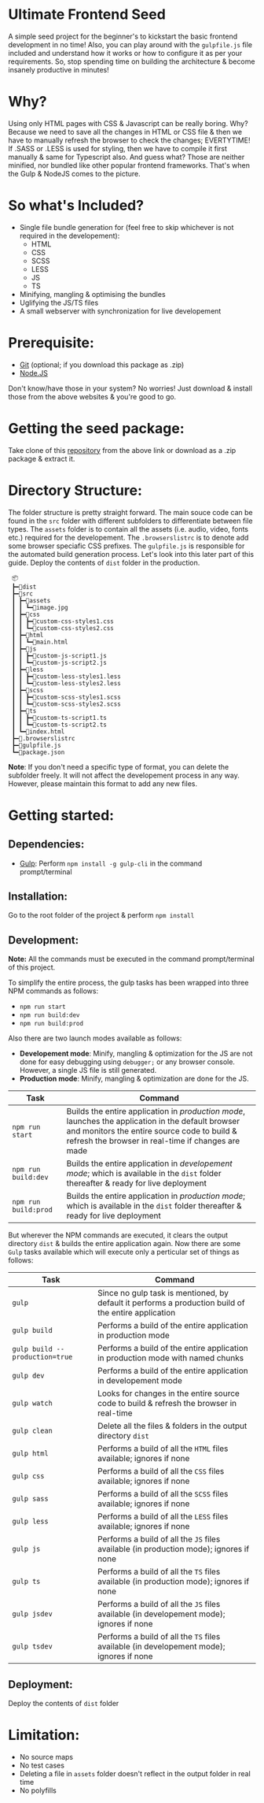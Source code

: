 # Ultimate Frontend Seed

A simple seed project for the beginner's to kickstart the basic frontend development in no time! Also, you can play around with the `gulpfile.js` file included and understand how it works or how to configure it as per your requirements. So, stop spending time on building the architecture & become insanely productive in minutes!


# Why?

Using only HTML pages with CSS & Javascript can be really boring. Why? Because we need to save all the changes in HTML or CSS file & then we have to manually refresh the browser to check the changes; EVERTYTIME! If .SASS or .LESS is used for styling, then we have to compile it first manually & same for Typescript also. And guess what? Those are neither minified, nor bundled like other popular frontend frameworks. That's when the Gulp &  NodeJS  comes to the picture.


# So what's Included?

* Single file bundle generation for (feel free to skip whichever is not required in the developement):
  * HTML
  * CSS
  * SCSS
  * LESS
  * JS
  * TS
* Minifying, mangling & optimising the bundles
* Uglifying the JS/TS files
* A small webserver with synchronization for live developement


# Prerequisite:

* [Git](https://git-scm.com/) (optional; if you download this package as .zip)
* [Node.JS](https://nodejs.org/en/)

Don't know/have those in your system? No worries!
Just download & install those from the above websites & you're good to go.


# Getting the seed package:

Take clone of this [repository](https://github.com/dusk196/ultimate-frontend-seed/) from the above link or download as a .zip package & extract it.


# Directory Structure:

The folder structure is pretty straight forward. The main souce code can be found in the `src` folder with different subfolders to differentiate between file types. The `assets` folder is to contain all the assets (i.e. audio, video, fonts etc.) required for the developement. The `.browserslistrc` is to denote add some browser speciafic CSS prefixes. The `gulpfile.js` is responsible for the automated build generation process. Let's look into this later part of this guide. Deploy the contents of `dist` folder in the production.

```
 📦
 ┣━📂dist
 ┣━📂src
 ┃ ┣━📂assets
 ┃ ┃ ┗━📜image.jpg
 ┃ ┣━📂css
 ┃ ┃ ┣━📜custom-css-styles1.css
 ┃ ┃ ┗━📜custom-css-styles2.css
 ┃ ┣━📂html
 ┃ ┃ ┗━📜main.html
 ┃ ┣━📂js
 ┃ ┃ ┣━📜custom-js-script1.js
 ┃ ┃ ┗━📜custom-js-script2.js
 ┃ ┣━📂less
 ┃ ┃ ┣━📜custom-less-styles1.less
 ┃ ┃ ┗━📜custom-less-styles2.less
 ┃ ┣━📂scss
 ┃ ┃ ┣━📜custom-scss-styles1.scss
 ┃ ┃ ┗━📜custom-scss-styles2.scss
 ┃ ┣━📂ts
 ┃ ┃ ┣━📜custom-ts-script1.ts
 ┃ ┃ ┗━📜custom-ts-script2.ts
 ┃ ┗━📜index.html
 ┣━📜.browserslistrc
 ┣━📜gulpfile.js
 ┗━📜package.json
```

**Note**: If you don't need a specific type of format, you can delete the subfolder freely. It will not affect the developement process in any way. However, please maintain this format to add any new files.


# Getting started:

## Dependencies:

* [Gulp](https://gulpjs.com/): Perform `npm install -g gulp-cli` in the command prompt/terminal

## Installation:

Go to the root folder of the project & perform `npm install`

## Development:

**Note:** All the commands must be executed in the command prompt/terminal of this project.

To simplify the entire process, the gulp tasks has been wrapped into three NPM commands as follows:

* `npm run start`
* `npm run build:dev`
* `npm run build:prod`

Also there are two launch modes available as follows:

* **Developement mode**: Minify, mangling & optimization for the JS are not done for easy debugging using `debugger;` or any browser console. However, a single JS file is still generated.
* **Production mode**: Minify, mangling & optimization are done for the JS.

Task | Command
---- | -------
`npm run start` | Builds the entire application in *production mode*, launches the application in the default browser and monitors the entire source code to build & refresh the browser in real-time if changes are made
`npm run build:dev` | Builds the entire application in *developement mode*; which is available in the `dist` folder thereafter & ready for live deployment
`npm run build:prod` | Builds the entire application in *production mode*; which is available in the `dist` folder thereafter & ready for live deployment

But wherever the NPM commands are executed, it clears the output directory `dist` & builds the entire application again. Now there are some `Gulp` tasks available which will execute only a perticular set of things as follows:

Task | Command
---- | -------
`gulp` | Since no gulp task is mentioned, by default it performs a production build of the entire application
`gulp build` | Performs a build of the entire application in production mode
`gulp build --production=true` | Performs a build of the entire application in production mode with named chunks
`gulp dev` | Performs a build of the entire application in developement mode
`gulp watch` | Looks for changes in the entire source code to build & refresh the browser in real-time
`gulp clean` | Delete all the files & folders in the output directory `dist`
`gulp html` | Performs a build of all the `HTML` files available; ignores if none
`gulp css` | Performs a build of all the `CSS` files available; ignores if none
`gulp sass` | Performs a build of all the `SCSS` files available; ignores if none
`gulp less` | Performs a build of all the `LESS` files available; ignores if none
`gulp js` | Performs a build of all the `JS` files available (in production mode); ignores if none
`gulp ts` | Performs a build of all the `TS` files available (in production mode); ignores if none
`gulp jsdev` | Performs a build of all the `JS` files available (in developement mode); ignores if none
`gulp tsdev` | Performs a build of all the `TS` files available (in developement mode); ignores if none

## Deployment:

Deploy the contents of `dist` folder


# Limitation:

* No source maps
* No test cases
* Deleting a file in `assets` folder doesn't reflect in the output folder in real time
* No polyfills